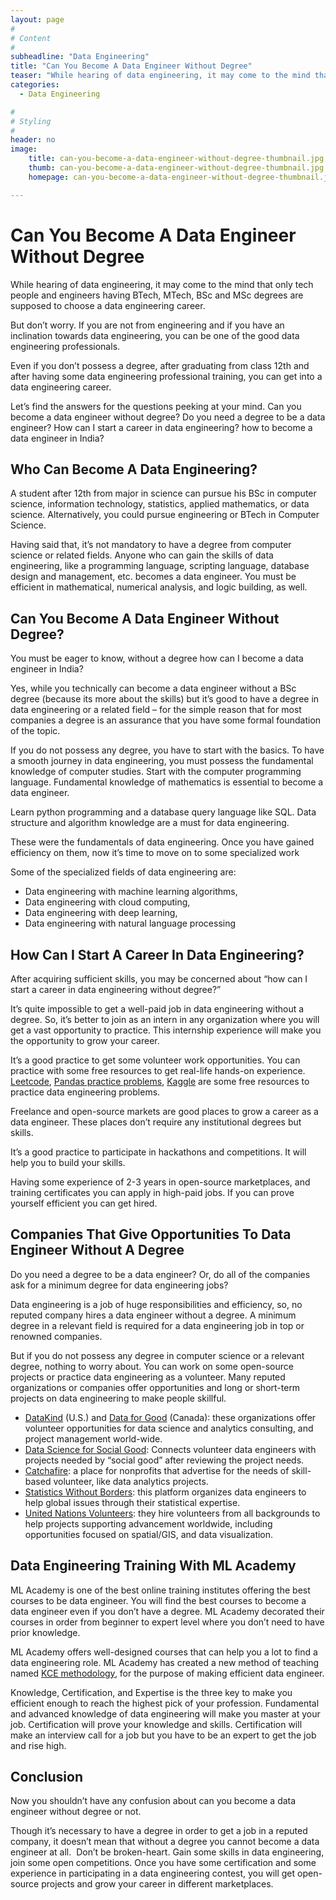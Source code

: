 ```yaml
---
layout: page
#
# Content
#
subheadline: "Data Engineering"
title: "Can You Become A Data Engineer Without Degree"
teaser: "While hearing of data engineering, it may come to the mind that only tech people and engineers having BTech, MTech, BSc and MSc degrees are supposed to choose a data engineering career.But don’t worry. If you are not from engineering and if you have an inclination towards data engineering, you can be one of the good data engineering professionals.Even if you don’t posses"
categories:
  - Data Engineering

#
# Styling
#
header: no
image:
    title: can-you-become-a-data-engineer-without-degree-thumbnail.jpg
    thumb: can-you-become-a-data-engineer-without-degree-thumbnail.jpg
    homepage: can-you-become-a-data-engineer-without-degree-thumbnail.jpg

---
```


# Can You Become A Data Engineer Without Degree

While hearing of data engineering, it may come to the mind that only tech people and engineers having BTech, MTech, BSc and MSc degrees are supposed to choose a data engineering career.


But don’t worry. If you are not from engineering and if you have an inclination towards data engineering, you can be one of the good data engineering professionals.


Even if you don’t possess a degree, after graduating from class 12th and after having some data engineering professional training, you can get into a data engineering career.


Let’s find the answers for the questions peeking at your mind. Can you become a data engineer without degree? Do you need a degree to be a data engineer? How can I start a career in data engineering? how to become a data engineer in India?


**Who Can Become A Data Engineering?**
--------------------------------------


A student after 12th from major in science can pursue his BSc in computer science, information technology, statistics, applied mathematics, or data science. Alternatively, you could pursue engineering or BTech in Computer Science.


Having said that, it’s not mandatory to have a degree from computer science or related fields. Anyone who can gain the skills of data engineering, like a programming language, scripting language, database design and management, etc. becomes a data engineer. You must be efficient in mathematical, numerical analysis, and logic building, as well.


**Can You Become A Data Engineer Without Degree?**
--------------------------------------------------


You must be eager to know, without a degree how can I become a data engineer in India?


Yes, while you technically can become a data engineer without a BSc degree (because its more about the skills) but it’s good to have a degree in data engineering or a related field – for the simple reason that for most companies a degree is an assurance that you have some formal foundation of the topic.


If you do not possess any degree, you have to start with the basics. To have a smooth journey in data engineering, you must possess the fundamental knowledge of computer studies. Start with the computer programming language. Fundamental knowledge of mathematics is essential to become a data engineer.


Learn python programming and a database query language like SQL. Data structure and algorithm knowledge are a must for data engineering.


These were the fundamentals of data engineering. Once you have gained efficiency on them, now it’s time to move on to some specialized work


Some of the specialized fields of data engineering are:


* Data engineering with machine learning algorithms,
* Data engineering with cloud computing,
* Data engineering with deep learning,
* Data engineering with natural language processing


**How Can I Start A Career In Data Engineering?**
-------------------------------------------------


After acquiring sufficient skills, you may be concerned about “how can I start a career in data engineering without degree?”


It’s quite impossible to get a well-paid job in data engineering without a degree. So, it’s better to join as an intern in any organization where you will get a vast opportunity to practice. This internship experience will make you the opportunity to grow your career.


It’s a good practice to get some volunteer work opportunities. You can practice with some free resources to get real-life hands-on experience. [Leetcode](https://leetcode.com/problemset/database/), [Pandas practice problems](https://github.com/guipsamora/pandas_exercises), [Kaggle](https://www.kaggle.com/) are some free resources to practice data engineering problems.


Freelance and open-source markets are good places to grow a career as a data engineer. These places don’t require any institutional degrees but skills.


It’s a good practice to participate in hackathons and competitions. It will help you to build your skills.


Having some experience of 2-3 years in open-source marketplaces, and training certificates you can apply in high-paid jobs. If you can prove yourself efficient you can get hired.


**Companies That Give Opportunities To Data Engineer Without A Degree**
-----------------------------------------------------------------------


Do you need a degree to be a data engineer? Or, do all of the companies ask for a minimum degree for data engineering jobs?


Data engineering is a job of huge responsibilities and efficiency, so, no reputed company hires a data engineer without a degree. A minimum degree in a relevant field is required for a data engineering job in top or renowned companies.


But if you do not possess any degree in computer science or a relevant degree, nothing to worry about. You can work on some open-source projects or practice data engineering as a volunteer. Many reputed organizations or companies offer opportunities and long or short-term projects on data engineering to make people skillful.


* [DataKind](https://www.datakind.org/do-good-with-data) (U.S.) and [Data for Good](https://dataforgood.ca/) (Canada): these organizations offer volunteer opportunities for data science and analytics consulting, and project management world-wide.
* [Data Science for Social Good](https://www.solveforgood.org/): Connects volunteer data engineers with projects needed by “social good” after reviewing the project needs.
* [Catchafire](https://www.catchafire.org/): a place for nonprofits that advertise for the needs of skill-based volunteer, like data analytics projects.
* [Statistics Without Borders](https://swb.wildapricot.org/page-1075198): this platform organizes data engineers to help global issues through their statistical expertise.
* [United Nations Volunteers](https://www.onlinevolunteering.org/en): they hire volunteers from all backgrounds to help projects supporting advancement worldwide, including opportunities focused on spatial/GIS, and data visualization.


**Data Engineering Training With ML Academy**
---------------------------------------------


ML Academy is one of the best online training institutes offering the best courses to be data engineer. You will find the best courses to become a data engineer even if you don’t have a degree. ML Academy decorated their courses in order from beginner to expert level where you don’t need to have prior knowledge.


ML Academy offers well-designed courses that can help you a lot to find a data engineering role. ML Academy has created a new method of teaching named [KCE methodology](https://mlacademy.io/kce-process), for the purpose of making efficient data engineer.


Knowledge, Certification, and Expertise is the three key to make you efficient enough to reach the highest pick of your profession. Fundamental and advanced knowledge of data engineering will make you master at your job. Certification will prove your knowledge and skills. Certification will make an interview call for a job but you have to be an expert to get the job and rise high.


**Conclusion**
--------------


Now you shouldn’t have any confusion about can you become a data engineer without degree or not.


Though it’s necessary to have a degree in order to get a job in a reputed company, it doesn’t mean that without a degree you cannot become a data engineer at all.  Don’t be broken-heart. Gain some skills in data engineering, join some open competitions. Once you have some certification and some experience in participating in a data engineering contest, you will get open-source projects and grow your career in different marketplaces.


